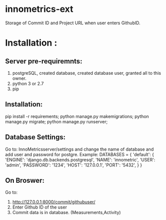 # innometrics-ext

Storage of Commit ID and Project URL when user enters GithubID.

# Installation :
## Server pre-requiremnts:
1. postgreSQL, created database, created database user, granted all to this owner.
2. python 3 or 2.7
3. pip

## Installation:
pip install -r requirements;
python manage.py makemigrations;
python manage.py migrate;
python manage.py runserver;


## Database Settings:
Go to: InnoMetricsserver/settings and change the name of database and add user and password for postgre.
 Example:
 DATABASES = {
    'default': {
        'ENGINE': 'django.db.backends.postgresql',
        'NAME': 'innometric',
        'USER': 'admin',
        'PASSWORD': '1234',
        'HOST': '127.0.0.1',
        'PORT': '5432',
    }
}

## On Broswer:
Go to:
1. http://127.0.0.1:8000/commit/githubuser/
2. Enter Github ID of the user 
3. Commit data is in database. (Measurements,Activity)
